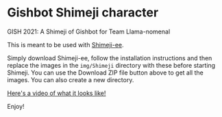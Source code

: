 # Gishbot Shimeji character
GISH 2021: A Shimeji of Gishbot for Team Llama-nomenal

This is meant to be used with [Shimeji-ee](https://kilkakon.com/shimeji/).

Simply download Shimeji-ee, follow the installation instructions and then replace the images in the `img/Shimeji` directory with these before starting Shimeji. You can use the Download ZIP file button above to get all the images. You can also create a new directory.

[Here's a video of what it looks like!](https://www.youtube.com/watch?v=D552eFY9dwY)

Enjoy!
